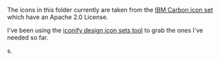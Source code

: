 The icons in this folder currently are taken from the [IBM Carbon icon set](https://github.com/carbon-design-system/carbon/tree/main/packages/icons) which have an Apache 2.0 License.

I've been using the [iconify design icon sets tool](https://icon-sets.iconify.design/) to grab the ones I've needed so far.

s.